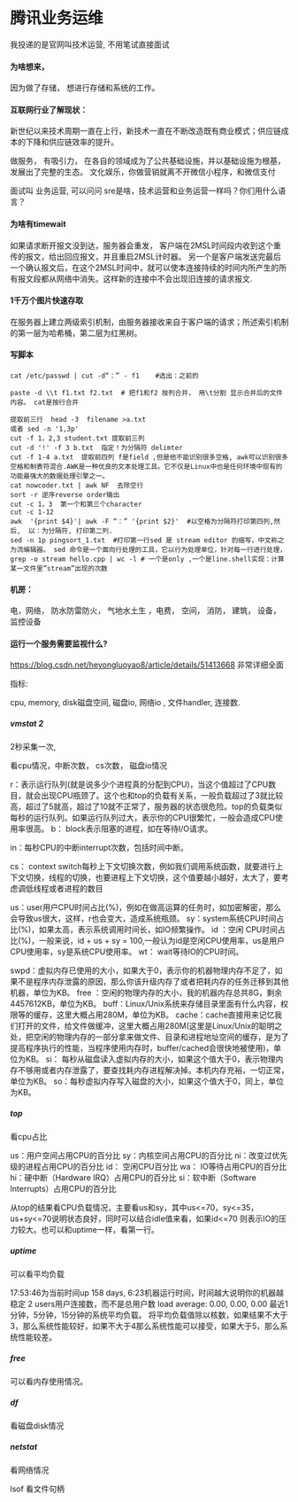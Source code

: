 # 腾讯业务运维

我投递的是官网叫技术运营, 不用笔试直接面试

#### 为啥想来，

因为做了存储， 想进行存储和系统的工作。

#### 互联网行业了解现状：

新世纪以来技术周期一直在上行，新技术一直在不断改造既有商业模式；供应链成本的下降和供应链效率的提升。

做服务， 有吸引力， 在各自的领域成为了公共基础设施，并以基础设施为根基，发展出了完整的生态。 文化娱乐，你做营销就离不开微信小程序，和微信支付



面试叫 业务运营,  可以问问 sre是啥，技术运营和业务运营一样吗？你们用什么语言？  

#### 为啥有timewait

 如果请求断开报文没到达，服务器会重发， 客户端在2MSL时间段内收到这个重传的报文，给出回应报文，并且重启2MSL计时器。 另一个是客户端发送完最后一个确认报文后，在这个2MSL时间中，就可以使本连接持续的时间内所产生的所有报文段都从网络中消失。这样新的连接中不会出现旧连接的请求报文.

#### 1千万个图片快速存取

在服务器上建立两级索引机制，由服务器接收来自于客户端的请求；所述索引机制的第一层为哈希桶，第二层为红黑树。

#### 写脚本

```shell
cat /etc/passwd | cut -d“：” - f1    #选出：之前的

paste -d \\t f1.txt f2.txt  # 把f1和f2 按列合并， 用\t分割 显示合并后的文件内容。 cat是按行合并

提取前三行  head -3  filename >a.txt
或者 sed -n '1,3p'
cut -f 1，2,3 student.txt 提取前三列
cut -d '!' -f 3 b.txt  指定！为分隔符 delimter
cut -f 1-4 a.txt  提取前四列 f是field ,但是他不能识别很多空格, awk可以识别很多空格和制表符混合.AWK是一种优良的文本处理工具。它不仅是Linux中也是任何环境中现有的功能最强大的数据处理引擎之一。
cat nowcoder.txt | awk NF  去除空行
sort -r 逆序reverse order输出
cut -c 1，3  第一个和第三个character
cut -c 1-12
awk  '{print $4}'| awk -F “：” '{print $2}'  #以空格为分隔符打印第四列,然后,  以：为分隔符, 打印第二列.
sed -n 1p pingsort_1.txt  #打印第一行sed 是 stream editor 的缩写，中文称之为流编辑器。 sed 命令是一个面向行处理的工具，它以行为处理单位，针对每一行进行处理，
grep -o stream hello.cpp | wc -l # 一个是only ,一个是line.shell实现：计算某一文件里”stream”出现的次数

```



#### 机房： 

电，网络， 防水防雷防火， 气地水土生 ，电费， 空间， 消防， 建筑， 设备， 监控设备



#### 运行一个服务需要监视什么?

https://blog.csdn.net/heyongluoyao8/article/details/51413668 非常详细全面

指标:

cpu, memory, disk磁盘空间, 磁盘io, 网络io , 文件handler, 连接数.

##### vmstat 2 

2秒采集一次, 

看cpu情况，中断次数， cs次数， 磁盘io情况 

r：表示运行队列(就是说多少个进程真的分配到CPU)，当这个值超过了CPU数目，就会出现CPU瓶颈了。这个也和top的负载有关系，一般负载超过了3就比较高，超过了5就高，超过了10就不正常了，服务器的状态很危险。top的负载类似每秒的运行队列。如果运行队列过大，表示你的CPU很繁忙，一般会造成CPU使用率很高。
b： block表示阻塞的进程，如在等待I/O请求。

in：每秒CPU的中断interrupt次数，包括时间中断。

cs： context switch每秒上下文切换次数，例如我们调用系统函数，就要进行上下文切换，线程的切换，也要进程上下文切换，这个值要越小越好，太大了，要考虑调低线程或者进程的数目

us：user用户CPU时间占比(%)，例如在做高运算的任务时，如加密解密，那么会导致us很大，这样，r也会变大，造成系统瓶颈。
sy：system系统CPU时间占比(%)，如果太高，表示系统调用时间长，如IO频繁操作。
id ：空闲 CPU时间占比(%)，一般来说，id + us + sy = 100,一般认为id是空闲CPU使用率，us是用户CPU使用率，sy是系统CPU使用率。
wt： wait等待IO的CPU时间。

swpd：虚拟内存已使用的大小，如果大于0，表示你的机器物理内存不足了，如果不是程序内存泄露的原因，那么你该升级内存了或者把耗内存的任务迁移到其他机器，单位为KB。
free ：空闲的物理内存的大小，我的机器内存总共8G，剩余4457612KB，单位为KB。
buff：Linux/Unix系统来存储目录里面有什么内容，权限等的缓存，这里大概占用280M，单位为KB。
cache：cache直接用来记忆我们打开的文件，给文件做缓冲，这里大概占用280M(这里是Linux/Unix的聪明之处，把空闲的物理内存的一部分拿来做文件、目录和进程地址空间的缓存，是为了提高程序执行的性能，当程序使用内存时，buffer/cached会很快地被使用)，单位为KB。
si： 每秒从磁盘读入虚拟内存的大小，如果这个值大于0，表示物理内存不够用或者内存泄露了，要查找耗内存进程解决掉。本机内存充裕，一切正常，单位为KB。
so：每秒虚拟内存写入磁盘的大小，如果这个值大于0，同上，单位为KB。

##### top

看cpu占比

us：用户空间占用CPU的百分比
sy：内核空间占用CPU的百分比
ni：改变过优先级的进程占用CPU的百分比
id： 空闲CPU百分比
wa： IO等待占用CPU的百分比
hi：硬中断（Hardware IRQ）占用CPU的百分比
si：软中断（Software Interrupts）占用CPU的百分比

从top的结果看CPU负载情况，主要看us和sy，其中us<=70，sy<=35，us+sy<=70说明状态良好，同时可以结合idle值来看，如果id<=70 则表示IO的压力较大。也可以和uptime一样，看第一行。

##### uptime

可以看平均负载

17:53:46为当前时间up 158 days, 6:23机器运行时间，时间越大说明你的机器越稳定
2 users用户连接数，而不是总用户数
load average: 0.00, 0.00, 0.00 最近1分钟，5分钟，15分钟的系统平均负载。
将平均负载值除以核数，如果结果不大于3，那么系统性能较好，如果不大于4那么系统性能可以接受，如果大于5，那么系统性能较差。

##### free

可以看内存使用情况。 

##### df

看磁盘disk情况

##### netstat 

看网络情况

lsof 看文件句柄  